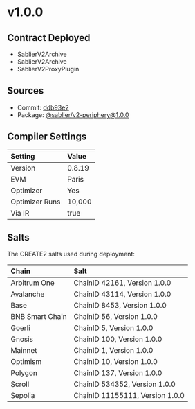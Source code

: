 # v1.0.0

## Contract Deployed

- SablierV2Archive
- SablierV2Archive
- SablierV2ProxyPlugin

## Sources

- Commit: [ddb93e2](https://github.com/sablier-labs/v2-periphery/commit/ddb93e211a54eb69b0bca2b4b3ad42a0c88e135b)
- Package: [@sablier/v2-periphery@1.0.0](https://www.npmjs.com/package/@sablier/v2-periphery/v/1.0.0)

## Compiler Settings

| Setting        | Value  |
| :------------- | :----- |
| Version        | 0.8.19 |
| EVM            | Paris  |
| Optimizer      | Yes    |
| Optimizer Runs | 10,000 |
| Via IR         | true   |

## Salts

The CREATE2 salts used during deployment:

| Chain           | Salt                            |
| :-------------- | :------------------------------ |
| Arbitrum One    | ChainID 42161, Version 1.0.0    |
| Avalanche       | ChainID 43114, Version 1.0.0    |
| Base            | ChainID 8453, Version 1.0.0     |
| BNB Smart Chain | ChainID 56, Version 1.0.0       |
| Goerli          | ChainID 5, Version 1.0.0        |
| Gnosis          | ChainID 100, Version 1.0.0      |
| Mainnet         | ChainID 1, Version 1.0.0        |
| Optimism        | ChainID 10, Version 1.0.0       |
| Polygon         | ChainID 137, Version 1.0.0      |
| Scroll          | ChainID 534352, Version 1.0.0   |
| Sepolia         | ChainID 11155111, Version 1.0.0 |
